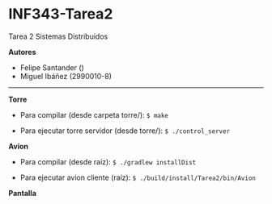 # INF343-Tarea2
Tarea 2 Sistemas Distribuidos

__Autores__
* Felipe Santander ()
* Miguel Ibáñez (2990010-8)

---

__Torre__

* Para compilar (desde carpeta torre/): 
`$ make`

* Para ejecutar torre servidor (desde torre/): 
`$ ./control_server`

__Avion__

* Para compilar (desde raíz): 
`$ ./gradlew installDist`

* Para ejecutar avion cliente (raíz): 
`$ ./build/install/Tarea2/bin/Avion`

__Pantalla__

